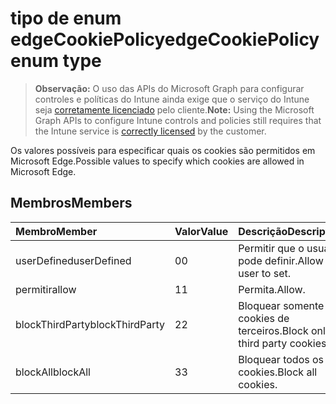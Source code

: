 # <a name="edgecookiepolicy-enum-type"></a><span data-ttu-id="bb65e-101">tipo de enum edgeCookiePolicy</span><span class="sxs-lookup"><span data-stu-id="bb65e-101">edgeCookiePolicy enum type</span></span>

> <span data-ttu-id="bb65e-102">**Observação:** O uso das APIs do Microsoft Graph para configurar controles e políticas do Intune ainda exige que o serviço do Intune seja [corretamente licenciado](https://go.microsoft.com/fwlink/?linkid=839381) pelo cliente.</span><span class="sxs-lookup"><span data-stu-id="bb65e-102">**Note:** Using the Microsoft Graph APIs to configure Intune controls and policies still requires that the Intune service is [correctly licensed](https://go.microsoft.com/fwlink/?linkid=839381) by the customer.</span></span>

<span data-ttu-id="bb65e-103">Os valores possíveis para especificar quais os cookies são permitidos em Microsoft Edge.</span><span class="sxs-lookup"><span data-stu-id="bb65e-103">Possible values to specify which cookies are allowed in Microsoft Edge.</span></span>
## <a name="members"></a><span data-ttu-id="bb65e-104">Membros</span><span class="sxs-lookup"><span data-stu-id="bb65e-104">Members</span></span>
|<span data-ttu-id="bb65e-105">Membro</span><span class="sxs-lookup"><span data-stu-id="bb65e-105">Member</span></span>|<span data-ttu-id="bb65e-106">Valor</span><span class="sxs-lookup"><span data-stu-id="bb65e-106">Value</span></span>|<span data-ttu-id="bb65e-107">Descrição</span><span class="sxs-lookup"><span data-stu-id="bb65e-107">Description</span></span>|
|:---|:---|:---|
|<span data-ttu-id="bb65e-108">userDefined</span><span class="sxs-lookup"><span data-stu-id="bb65e-108">userDefined</span></span>|<span data-ttu-id="bb65e-109">0</span><span class="sxs-lookup"><span data-stu-id="bb65e-109">0</span></span>|<span data-ttu-id="bb65e-110">Permitir que o usuário pode definir.</span><span class="sxs-lookup"><span data-stu-id="bb65e-110">Allow the user to set.</span></span>|
|<span data-ttu-id="bb65e-111">permitir</span><span class="sxs-lookup"><span data-stu-id="bb65e-111">allow</span></span>|<span data-ttu-id="bb65e-112">1</span><span class="sxs-lookup"><span data-stu-id="bb65e-112">1</span></span>|<span data-ttu-id="bb65e-113">Permita.</span><span class="sxs-lookup"><span data-stu-id="bb65e-113">Allow.</span></span>|
|<span data-ttu-id="bb65e-114">blockThirdParty</span><span class="sxs-lookup"><span data-stu-id="bb65e-114">blockThirdParty</span></span>|<span data-ttu-id="bb65e-115">2</span><span class="sxs-lookup"><span data-stu-id="bb65e-115">2</span></span>|<span data-ttu-id="bb65e-116">Bloquear somente cookies de terceiros.</span><span class="sxs-lookup"><span data-stu-id="bb65e-116">Block only third party cookies.</span></span>|
|<span data-ttu-id="bb65e-117">blockAll</span><span class="sxs-lookup"><span data-stu-id="bb65e-117">blockAll</span></span>|<span data-ttu-id="bb65e-118">3</span><span class="sxs-lookup"><span data-stu-id="bb65e-118">3</span></span>|<span data-ttu-id="bb65e-119">Bloquear todos os cookies.</span><span class="sxs-lookup"><span data-stu-id="bb65e-119">Block all cookies.</span></span>|



